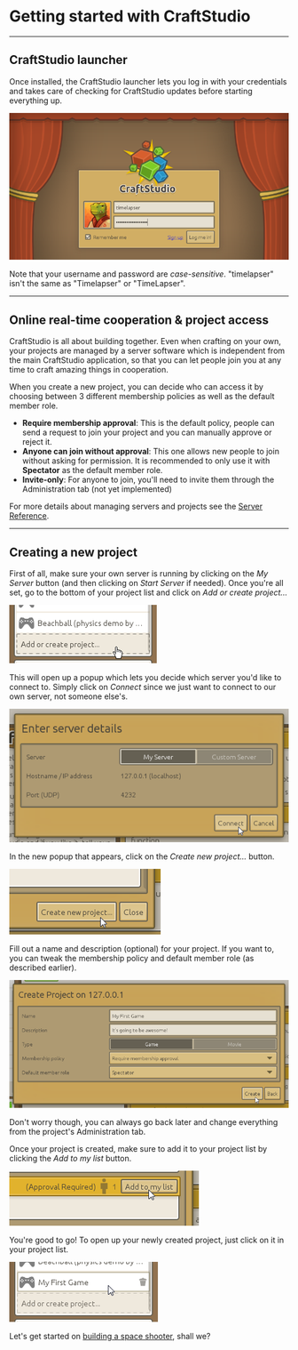 # Getting started with CraftStudio

----

## CraftStudio launcher

Once installed, the CraftStudio launcher lets you log in with your credentials and takes care of checking for CraftStudio updates before starting everything up.

![The launcher window](../public/images/LauncherLogin.png)

Note that your username and password are *case-sensitive*. "timelapser" isn't the same as "Timelapser" or "TimeLapser".

----

## Online real-time cooperation & project access

CraftStudio is all about building together. Even when crafting on your own, your projects are managed by a server software which is independent from the main CraftStudio application, so that you can let people join you at any time to craft amazing things in cooperation.

When you create a new project, you can decide who can access it by choosing between 3 different membership policies as well as the default member role.

 * **Require membership approval**: This is the default policy, people can send a request to join your project and you can manually approve or reject it.
 * **Anyone can join without approval**: This one allows new people to join without asking for permission. It is recommended to only use it with **Spectator** as the default member role.
 * **Invite-only**: For anyone to join, you'll need to invite them through the Administration tab (not yet implemented)

For more details about managing servers and projects see the [Server Reference](../Reference/Server.md).

----

## Creating a new project

First of all, make sure your own server is running by clicking on the *My Server* button (and then clicking on *Start Server* if needed). Once you're all set, go to the bottom of your project list and click on *Add or create project...*

![Add or create project...](../public/images/AddOrCreateProject.png)

This will open up a popup which lets you decide which server you'd like to connect to. Simply click on *Connect* since we just want to connect to our own server, not someone else's.

![Enter server details](../public/images/EnterServerDetails.png)

In the new popup that appears, click on the *Create new project...* button.

!["Create new project..." button](../public/images/CreateNewProjectButton.png)

Fill out a name and description (optional) for your project. If you want to, you can tweak the membership policy and default member role (as described earlier).

![Create Project popup](../public/images/CreateProjectPopup.png)

Don't worry though, you can always go back later and change everything from the project's Administration tab.

Once your project is created, make sure to add it to your project list by clicking the *Add to my list* button.

![Add the project to your list](../public/images/AddProjectToMyList.png)

You're good to go! To open up your newly created project, just click on it in your project list.

![Open your project](../public/images/OpenMyFirstGame.png)

Let's get started on [building a space shooter](Space_shooter.md), shall we?